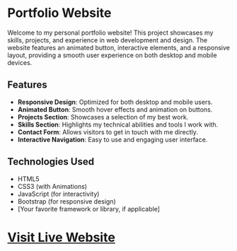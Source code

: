 # Portfolio Website

Welcome to my personal portfolio website! This project showcases my skills, projects, and experience in web development and design. The website features an animated button, interactive elements, and a responsive layout, providing a smooth user experience on both desktop and mobile devices.

## Features

- **Responsive Design**: Optimized for both desktop and mobile users.
- **Animated Button**: Smooth hover effects and animation on buttons.
- **Projects Section**: Showcases a selection of my best work.
- **Skills Section**: Highlights my technical abilities and tools I work with.
- **Contact Form**: Allows visitors to get in touch with me directly.
- **Interactive Navigation**: Easy to use and engaging user interface.

## Technologies Used

- HTML5
- CSS3 (with Animations)
- JavaScript (for interactivity)
- Bootstrap (for responsive design)
- [Your favorite framework or library, if applicable]



# [Visit Live Website](https://public-profile-.vercel.app/)
